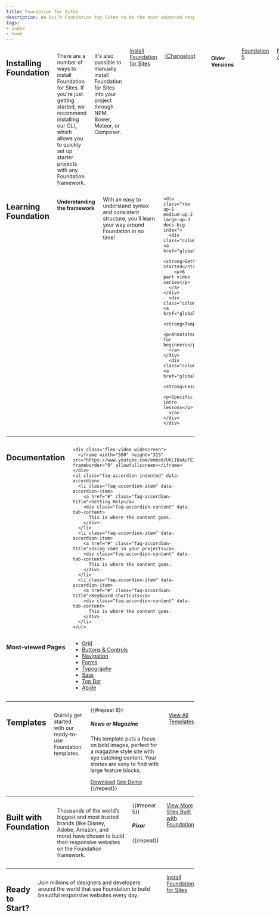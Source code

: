 ```yaml
---
title: Foundation for Sites
description: We built Foundation for Sites to be the most advanced responsive front-end framework in the world.
tags:
- index
- home
---
```


<div class="row">
  <div class="medium-6 columns">
    <h2 id="installing-foundation">Installing Foundation</h2>
    <p>There are a number of ways to install Foundation for Sites. If you're just getting started, we recommend installing our CLI, which allows you to quickly set up starter projects with any Foundation framework.</p>
    <p>It's also possible to manually install Foundation for Sites into your project through NPM, Bower, Meteor, or Composer.</p>
    <a href="installation.html" class="large button-docs">Install Foundation for Sites</a>
    <p class="docs-nav-version">
      <span data-docs-version></span>
      <a href="https://github.com/zurb/foundation-sites/releases/" target="_blank">(Changelog)</a>
    </p>
    <br>
    <h4>Older Versions</h4>
    <a href="http://foundation.zurb.com/sites/docs/v/5.5.3" class="secondary button-docs">Foundation 5</a>
    <a href="http://foundation.zurb.com/sites/docs/v/4.3.2" class="secondary button-docs">Foundation 4</a>
    <a href="http://foundation.zurb.com/sites/docs/v/3.2.5/" class="secondary button-docs">Foundation 3</a>
  </div>
  <div class="medium-6 columns">
    <h2 id="learning-foundation">Learning Foundation</h2>
    <h4>Understanding the framework</h4>
    <p>With an easy to understand syntax and consistent structure, you’ll learn your way around Foundation in no time!</p>

    <div class="row up-1 medium-up-2 large-up-3 docs-big-index">
      <div class="column"><a href="global.html">
        <strong>Getting Started</strong>
        <p>6 part video series</p>
      </a></div>
      <div class="column"><a href="global.html">
        <strong>Templates</strong>
        <p>Annotated for beginners</p>
      </a></div>
      <div class="column"><a href="global.html">
        <strong>Lessons</strong>
        <p>Specific intro lessons</p>
      </a></div>
    </div>


  </div>
</div>

---

<div class="row">
  <div class="medium-6 columns">
    <h2 id="documentation">Documentation</h2>

    <div class="flex-video widescreen">
      <iframe width="560" height="315" src="https://www.youtube.com/embed/UVLINsAuFEI" frameborder="0" allowfullscreen></iframe>
    </div>
    <ul class="faq-accordion indented" data-accordion>
      <li class="faq-accordion-item" data-accordion-item>
        <a href="#" class="faq-accordion-title">Getting Help</a>
        <div class="faq-accordion-content" data-tab-content>
          This is where the content goes.
        </div>
      </li>
      <li class="faq-accordion-item" data-accordion-item>
        <a href="#" class="faq-accordion-title">Using code in your projects</a>
        <div class="faq-accordion-content" data-tab-content>
          This is where the content goes.
        </div>
      </li>
      <li class="faq-accordion-item" data-accordion-item>
        <a href="#" class="faq-accordion-title">Keyboard shortcuts</a>
        <div class="faq-accordion-content" data-tab-content>
          This is where the content goes.
        </div>
      </li>
    </ul>
  </div>
  <div class="medium-6 columns">
    <h3 id="most-viewed-pages">Most-viewed Pages</h3>
    <!-- @TODO: Add real links -->
    <ul class="icon-buttons-docs row small-up-2 medium-up-2 large-up-4" data-equalizer data-equalize-on="medium">
      <li class="column">
        <a href="#" data-equalizer-watch>
          <i class="fi-plus"></i> Grid
        </a>
      </li>
      <li class="column">
        <a href="#" data-equalizer-watch>
          <i class="fi-plus"></i> Buttons &amp; Controls
        </a>
      </li>
      <li class="column">
        <a href="#" data-equalizer-watch>
          <i class="fi-plus"></i> Navigation
        </a>
      </li>
      <li class="column">
        <a href="#" data-equalizer-watch>
          <i class="fi-plus"></i> Forms
        </a>
      </li>
      <li class="column">
        <a href="#" data-equalizer-watch>
          <i class="fi-plus"></i> Typography
        </a>
      </li>
      <li class="column">
        <a href="#" data-equalizer-watch>
          <i class="fi-plus"></i>Sass
        </a>
      </li>
      <li class="column">
        <a href="#" data-equalizer-watch>
          <i class="fi-plus"></i>Top Bar
        </a>
      </li>
      <li class="column">
        <a href="#" data-equalizer-watch>
          <i class="fi-plus"></i>Abide
        </a>
      </li>
    </ul>
  </div>
</div>


---


<div class="row columns">
  <h2>Templates</h2>
  <p>Quickly get started with our ready-to-use Foundation templates.</p>

  <!-- @TODO: Add real content -->
  <div class="row small-up-2 medium-up-3 large-up-4">
    {{#repeat 8}}
    <div class="column docs-grid-content-block">
      <img src="http://placehold.it/400x400" alt="" />
      <h5>News or Magazine</h5>
      <p>This template puts a focus on bold images, perfect for a magazine style site with eye catching content. Your stories are easy to find with large feature blocks.</p>
      <a href="#" class="button-docs">Download</a>
      <a href="#" class="secondary button-docs">See Demo</a>
    </div>
    {{/repeat}}
  </div>

  <a href="#">View All Templates</a>

</div>


---

<div class="row columns">
  <h2>Built with Foundation</h2>
  <p>Thousands of the world’s biggest and most trusted brands (like Disney, Adobe, Amazon, and more) have chosen to build their responsive websites on the Foundation framework.</p>

  <!-- @TODO: Add real content -->
  <div class="row small-up-2 medium-up-3 large-up-5">
    {{#repeat 5}}
    <div class="column">
      <h5>Pixar</h5>
      <img src="http://placehold.it/400x400" alt="" />
    </div>
    {{/repeat}}
  </div>
  <a href="#">View More Sites Built with Foundation</a>
</div>

---

<div class="row columns">
  <h2>Ready to Start?</h2>
  <p>Join millions of designers and developers around the world that use Foundation to build beautiful responsive websites every day.</p>
  <a href="installation.html" class="large button-docs">Install Foundation for Sites</a>
</div>

